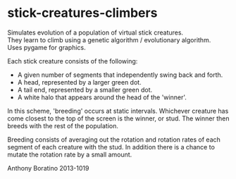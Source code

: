 # stick-creatures-climbers

Simulates evolution of a population of virtual stick creatures.  
They learn to climb using a genetic algorithm / evolutionary algorithm.  
Uses pygame for graphics.

Each stick creature consists of the following:

  - A given number of segments that independently swing back and forth.
  - A head, represented by a larger green dot. 
  - A tail end, represented by a smaller green dot.
  - A white halo that appears around the head of the 'winner'.

In this scheme, 'breeding' occurs at static intervals.  Whichever
creature has come closest to the top of the screen is the winner, or stud.
The winner then breeds with the rest of the population.

Breeding consists of averaging out the rotation and rotation rates of each 
segment of each creature with the stud.  In addition there is a chance to 
mutate the rotation rate by a small amount.

Anthony Boratino 2013-1019


